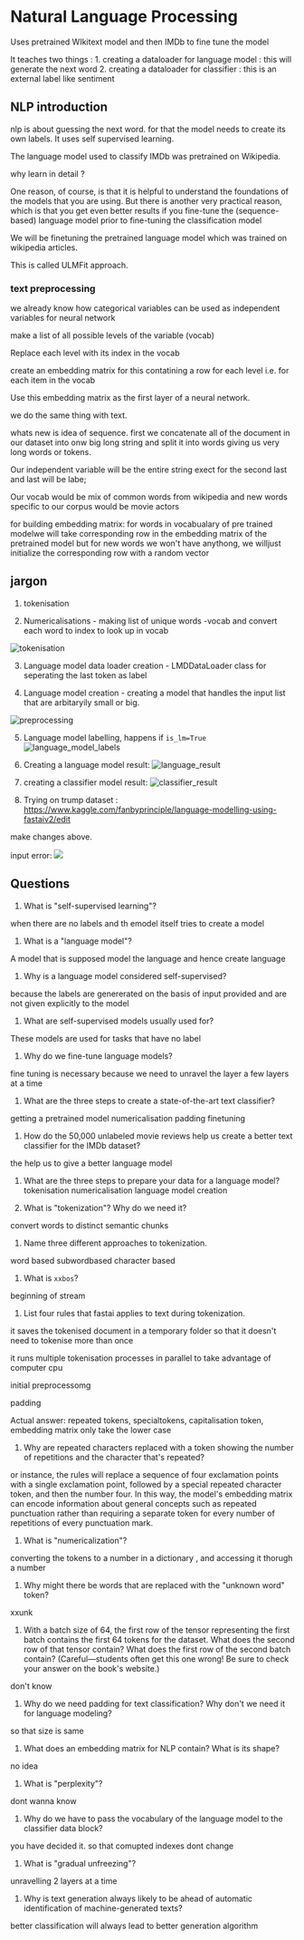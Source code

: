 # Natural Language Processing

Uses pretrained WIkitext model and then IMDb to fine tune the model

It teaches two things :
	1. creating a dataloader for language model : this will generate the next word
	2. creating a dataloader for classifier : this is an external label like sentiment


## NLP introduction

nlp is about guessing the next word. for that the model needs to create its own labels. It uses self supervised learning.

The language model used to classify IMDb was pretrained on Wikipedia. 

why learn in detail ?

One reason, of course, is that it is helpful to understand the foundations of the models that you are using. But there is another very practical reason, which is that you get even better results if you fine-tune the (sequence-based) language model prior to fine-tuning the classification model

We will be finetuning the pretrained language model which was trained on wikipedia articles.

This is called ULMFit approach.

### text preprocessing

we already know how categorical variables can be used as independent variables for neural network

make a list of all possible levels of the variable (vocab)

Replace each level with its index in the vocab

create an embedding matrix for this contatining a row for each level i.e. for each item in the vocab

Use this embedding matrix as the first layer of a neural network.

we do the same thing with text. 

whats new is idea of sequence. first we concatenate all of the document in our dataset into onw big long string and split it into words giving us very long words or tokens. 

Our independent variable will be the entire string exect for the second last and last will be labe;

Our vocab would be mix of common words from wikipedia and new words specific to our corpus would be movie actors

for building embedding matrix: for words in vocabualary of pre trained modelwe will take corresponding row in the embedding matrix of the pretrained model but for new words we won't have anythong, we willjust initialize the corresponding row with a random vector

## jargon

1. tokenisation

2. Numericalisations - making list of unique words -vocab and convert each word to index to look up in vocab

![tokenisation](./img/tokenisation_initial.png)

3. Language model data loader creation -  LMDDataLoader class for seperating the last token as label

4. Language model creation - creating a model that handles the input list that are arbitaryily small or big.

![preprocessing](./img/preprocessing.png)

5. Language model labelling, happens if `is_lm=True`
![language_model_labels](./img/language_model_labels.png)

6. Creating a language model result:
![language_result](./img/language_result.png)

7. creating a classifier model result:
![classifier_result](classifier_result.png)


8. Trying on trump dataset :
https://www.kaggle.com/fanbyprinciple/language-modelling-using-fastaiv2/edit

make changes above.

input error:
![](./img/trump_error.png)

## Questions

1. What is "self-supervised learning"?

when there are no labels and th emodel itself tries to create a model

1. What is a "language model"?

A model that is supposed model the language and hence create language

1. Why is a language model considered self-supervised?

because the labels are genererated on the basis of input provided and are not given explicitly to the model

1. What are self-supervised models usually used for?

These models are used for tasks that have no label

1. Why do we fine-tune language models?

fine tuning is necessary because we need to unravel the layer a few layers at a time

1. What are the three steps to create a state-of-the-art text classifier?

getting a pretrained model
numericalisation
padding
finetuning

1. How do the 50,000 unlabeled movie reviews help us create a better text classifier for the IMDb dataset?

the help us to give a better language model

1. What are the three steps to prepare your data for a language model?
tokenisation
numericalisation
language model creation

1. What is "tokenization"? Why do we need it?

convert words to distinct semantic chunks

1. Name three different approaches to tokenization.

word based
subwordbased
character based

1. What is `xxbos`?

beginning of stream

1. List four rules that fastai applies to text during tokenization.

it saves the tokenised document in a temporary folder so that it doesn't need to tokenise more than once

it runs multiple tokenisation processes in parallel to take advantage of computer cpu

initial preprocessomg

padding

Actual answer:
repeated tokens, specialtokens, capitalisation token, embedding matrix only take the lower case


1. Why are repeated characters replaced with a token showing the number of repetitions and the character that's repeated?

or instance, the rules will replace a sequence of four exclamation points with a single exclamation point, followed by a special repeated character token, and then the number four. In this way, the model's embedding matrix can encode information about general concepts such as repeated punctuation rather than requiring a separate token for every number of repetitions of every punctuation mark.


1. What is "numericalization"?

converting the tokens to a number in a dictionary , and accessing it thorugh a number

1. Why might there be words that are replaced with the "unknown word" token?

xxunk

1. With a batch size of 64, the first row of the tensor representing the first batch contains the first 64 tokens for the dataset. What does the second row of that tensor contain? What does the first row of the second batch contain? (Careful—students often get this one wrong! Be sure to check your answer on the book's website.)

don't know

1. Why do we need padding for text classification? Why don't we need it for language modeling?

so that size is same

1. What does an embedding matrix for NLP contain? What is its shape?

no idea

1. What is "perplexity"?

dont wanna know

1. Why do we have to pass the vocabulary of the language model to the classifier data block?

you have decided it. so that comupted indexes dont change
1. What is "gradual unfreezing"?

unravelling 2 layers at a time

1. Why is text generation always likely to be ahead of automatic identification of machine-generated texts?

better classification will always lead to better generation algorithm